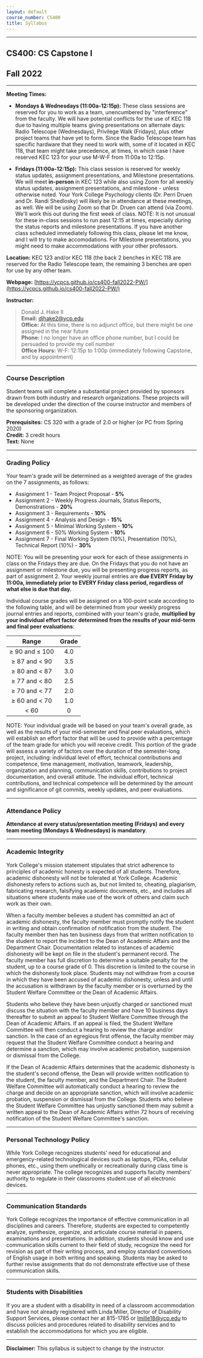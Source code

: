 ```yaml
---
layout: default
course_number: CS400
title: Syllabus
---
```


--- --- --- --- --- --- --- --- --- --- --- --- --- --- --- --- --- --- --- --- --- --- --- ---

## CS400: CS Capstone I

## Fall 2022

--- --- --- --- --- --- --- --- --- --- --- --- --- --- --- --- --- --- --- --- --- --- --- ---



**Meeting Times:**

 - **Mondays & Wednesdays (11:00a-12:15p):** These class sessions are reserved for you to work as a team, unencumbered by "interference" from the faculty.  We will have potential conflicts for the use of KEC 118 due to having multiple teams giving presentations on alternate days: Radio Telescope (Wednesdays), Privilege Walk (Fridays), plus other project teams that have yet to form.  Since the Radio Telescope team has specific hardware that they need to work with, some of it located in KEC 118, that team might take precedence, at times, in which case I have reserved KEC 123 for your use M-W-F from 11:00a to 12:15p.
 
 - **Fridays (11:00a-12:15p):** This class session is reserved for weekly status updates, assignment presentations, and Milestone presentations.  We will meet **in-person** in KEC 123 while also using Zoom for all weekly status updates, assignment presentations, and milestone - unless otherwise noted.  Your York College Psychology clients (Dr. Perri Druen and Dr. Randi Shedlosky) will likely be in attendance at these meetings, as well.  We will be using Zoom so that Dr. Druen can attend (via Zoom).  We'll work this out during the first week of class.  NOTE: It is not unusual for these in-class sessions to run past 12:15 at times, especially during the status reports and milestone presentations.  If you have another class scheduled immediately following this class, please let me know, and I will try to make accomodations. For Milestone presentations, you might need to make accommodations with your other professors.<br>
 
**Location:** KEC 123 and/or KEC 118 (the back 2 benches in KEC 118 are reserved for the Radio Telescope team, the remaining 3 benches are open for use by any other team.
 
**Webpage:**  [https://ycpcs.github.io/cs400-fall2022-PW/](https://ycpcs.github.io/cs400-fall2022-PW/)

**Instructor:**

> Donald J. Hake II<br>
**Email:** <djhake2@ycp.edu><br>
**Office:** At this time, there is no adjunct office, but there might be one assigned in the near future<br>
**Phone:** I no longer have an office phone number, but I could be persuaded to provide my cell number<br>
**Office Hours:** W-F: 12:15p to 1:00p (immediately following Capstone, and by appointment)


--- --- --- --- --- --- --- --- --- --- --- --- --- --- --- --- --- --- --- --- --- --- --- ---



### Course Description


Student teams will complete a substantial project provided by sponsors drawn from both 
industry and research organizations. These projects will be developed under the direction 
of the course instructor and members of the sponsoring organization.


**Prerequisites:**  CS 320 with a grade of 2.0 or higher (or PC from Spring 2020)<br>
**Credit:**		3 credit hours<br>
**Text:**  None

--- --- --- --- --- --- --- --- --- --- --- --- --- --- --- --- --- --- --- --- --- --- --- ---



### Grading Policy

Your team's grade will be determined as a weighted average of the grades on the 7 assignments, as follows:

-   Assignment 1 - Team Project Proposal - **5%**
-   Assignment 2 - Weekly Progress Journals, Status Reports, Demonstrations - **20%**
-   Assignment 3 - Requirements - **10%**
-   Assignment 4 - Analysis and Design - **15%**
-   Assignment 5 - Minimal Working System - **10%**
-   Assignment 6 - 50% Working System - **10%**
-   Assignment 7 - Final Working System (10%), Presentation (10%), Technical Report (10%) - **30%**

NOTE: You will be presenting your work for each of these assignments in class on the Fridays they are due.  On the Fridays that you do not have an assignment or milestone due, you will be presenting progress reports, as part of assignment 2.  Your weekly journal entries are **due EVERY Friday by 11:00a, immediately prior to EVERY Friday class period, regardless of what else is due that day.**

Individual course grades will be assigned on a 100-point scale according to the following table, and will be determined from your weekly progress journal entries and reports, combined with your team's grade, **multiplied by your individual effort factor determined from the results of your mid-term and final peer evaluations**:

| Range             |  Grade   |
|:-----------------:|:--------:|
| ≥ 90 and ≤ 100    |   4.0    |
| ≥ 87 and &lt; 90  |   3.5    |
| ≥ 80 and &lt; 87  |   3.0    |
| ≥ 77 and &lt; 80  |   2.5    |
| ≥ 70 and &lt; 77  |   2.0    |
| ≥ 60 and &lt; 70  |   1.0    |
| &lt; 60           |    0     |

NOTE: Your individual grade will be based on your team's overall grade, as well as the results of your mid-semester and final peer evaluations, which will establish an effort factor that will be used to provide with a percentage of the team grade for which you will receive credit.  This portion of the grade will assess a variety of factors over the duration of the 
semester-long project, including: individual level of effort, technical contributions 
and competence, time management, motivation, teamwork, leadership, organization and 
planning, communication skills, contributions to project documentation, and overall 
attitude. The individual effort, technical contributions, and technical competence will 
be determined by the amount and significance of git commits, weekly updates, and peer 
evaluations.


--- --- --- --- --- --- --- --- --- --- --- --- --- --- --- --- --- --- --- --- --- --- --- ---



### Attendance Policy

**Attendance at every status/presentation meeting (Fridays) and every team meeting (Mondays & Wednesdays) is mandatory**.

--- --- --- --- --- --- --- --- --- --- --- --- --- --- --- --- --- --- --- --- --- --- --- ---



### Academic Integrity

York College's mission statement stipulates that strict adherence to
principles of academic honesty is expected of all students. Therefore,
academic dishonesty will not be tolerated at York College. Academic
dishonesty refers to actions such as, but not limited to, cheating,
plagiarism, fabricating research, falsifying academic documents, etc.,
and includes all situations where students make use of the work of others
and claim such work as their own.

When a faculty member believes a student has committed an act of academic
dishonesty, the faculty member must promptly notify the student in writing
and obtain confirmation of notification from the student.  The faculty
member then has ten business days from that written notification to
the student to report the incident to the Dean of Academic Affairs and
the Department Chair. Documentation related to instances of academic
dishonesty will be kept on file in the student's permanent record. The
faculty member has full discretion to determine a suitable penalty for
the student, up to a course grade of 0.  This discretion is limited to
the course in which the dishonesty took place.  Students may not withdraw
from a course in which they have been accused of academic dishonesty,
unless and until the accusation is withdrawn by the faculty member or
is overturned by the Student Welfare Committee or the Dean of Academic
Affairs.

Students who believe they have been unjustly charged or sanctioned must
discuss the situation with the faculty member and have 10 business
days thereafter to submit an appeal to Student Welfare Committee
through the Dean of Academic Affairs. If an appeal is filed, the
Student Welfare Committee will then conduct a hearing to review the
charge and/or sanction.  In the case of an egregious first offense, the
faculty member may request that the Student Welfare Committee conduct a
hearing and determine a sanction, which may involve academic probation,
suspension or dismissal from the College.

If the Dean of Academic Affairs determines that the academic dishonesty is
the student's second offense, the Dean will provide written notification
to the student, the faculty member, and the Department Chair. The Student
Welfare Committee will automatically conduct a hearing to review the
charge and decide on an appropriate sanction, which will involve academic
probation, suspension or dismissal from the College. Students who believe
the Student Welfare Committee has unjustly sanctioned them may submit
a written appeal to the Dean of Academic Affairs within 72 hours of
receiving notification of the Student Welfare Committee's sanction.

--- --- --- --- --- --- --- --- --- --- --- --- --- --- --- --- --- --- --- --- --- --- --- ---



### Personal Technology Policy

While York College recognizes students’ need for educational and emergency-related technological devices such as laptops, PDAs, cellular phones, etc., using them unethically or recreationally during class time is never appropriate.  The college recognizes and supports faculty members’ authority to regulate in their classrooms student use of all electronic devices.


--- --- --- --- --- --- --- --- --- --- --- --- --- --- --- --- --- --- --- --- --- --- --- ---



### Communication Standards

York College recognizes the importance of effective communication in all disciplines and careers.  Therefore, students are expected to competently analyze, synthesize, organize, and articulate course material in papers, examinations and presentations.  In addition, students should know and use communication skills current to their field of study, recognize the need for revision as part of their writing process, and employ standard conventions of English usage in both writing and speaking.  Students may be asked to further revise assignments that do not demonstrate effective use of these communication skills.


--- --- --- --- --- --- --- --- --- --- --- --- --- --- --- --- --- --- --- --- --- --- --- ---



### Students with Disabilities

If you are a student with a disability in need of a classroom accommodation and have not already registered with Linda Miller, Director of Disability Support Services, please contact her at 815-1785 or [lmille18@ycp.edu](mailto:lmille18@ycp.edu) to discuss policies and procedures related to disability services and to establish the accommodations for which you are eligible.

--- --- --- --- --- --- --- --- --- --- --- --- --- --- --- --- --- --- --- --- --- --- --- ---




**Disclaimer:**	This syllabus is subject to change by the instructor.
